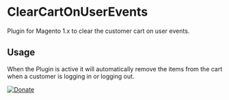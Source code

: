 # ClearCartOnUserEvents
Plugin for Magento 1.x to clear the customer cart on user events.

## Usage

When the Plugin is active it will automatically remove the items from the cart when a customer is logging in or logging out.

[![Donate](https://img.shields.io/badge/Donate-PayPal-blue.svg)](https://www.paypal.com/cgi-bin/webscr?cmd=_s-xclick&hosted_button_id=Q98R2QXXMTUF6&source=url)
